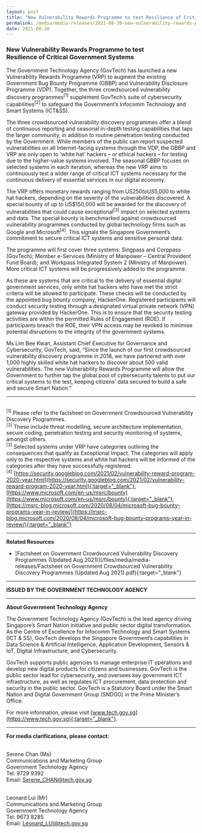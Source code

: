 ```yaml
---
layout: post
title: "New Vulnerability Rewards Programme to test Resilience of Critical Government Systems" 
permalink: /media/media-releases/2021-08-30-new-vulnerability-rewards-programme
date: 2021-08-30
---
```

### **New Vulnerability Rewards Programme to test <br>Resilience of Critical Government Systems**

The Government Technology Agency (GovTech) has launched a new Vulnerability Rewards Programme (VRP) to augment the existing Government Bug Bounty Programme (GBBP) and Vulnerability Disclosure Programme (VDP). Together, the three crowdsourced vulnerability discovery programmes<sup>[1]</sup> supplement GovTech’s suite of cybersecurity capabilities<sup>[2]</sup> to safeguard the Government’s Infocomm Technology and Smart Systems (ICT&SS).

The three crowdsourced vulnerability discovery programmes offer a blend of continuous reporting and seasonal in-depth testing capabilities that taps the larger community, in addition to routine penetration testing conducted by the Government. While members of the public can report suspected vulnerabilities on all Internet-facing systems through the VDP, the GBBP and VRP are only open to ‘white hat’ hackers – or ethical hackers – for testing due to the higher-value systems involved. The seasonal GBBP focuses on selected systems in each iteration, whereas the new VRP aims to continuously test a wider range of critical ICT systems necessary for the continuous delivery of essential services in our digital economy.

The VRP offers monetary rewards ranging from US$250 to US$5,000 to white hat hackers, depending on the severity of the vulnerabilities discovered. A special bounty of up to US$150,000 will be awarded for the discovery of vulnerabilities that could cause exceptional<sup>[3]</sup> impact on selected systems and data. The special bounty is benchmarked against crowdsourced vulnerability programmes conducted by global technology firms such as Google and Microsoft<sup>[4]</sup>. This signals the Singapore Government’s commitment to secure critical ICT systems and sensitive personal data.

The programme will first cover three systems: Singpass and Corppass (GovTech); Member e-Services (Ministry of Manpower – Central Provident Fund Board); and Workpass Integrated System 2 (Ministry of Manpower). More critical ICT systems will be progressively added to the programme.

As these are systems that are critical to the delivery of essential digital government services, only white hat hackers who have met the strict criteria will be allowed to participate. These checks will be conducted by the appointed bug bounty company, HackerOne. Registered participants will conduct security testing through a designated virtual private network (VPN) gateway provided by HackerOne. This is to ensure that the security testing activities are within the permitted Rules of Engagement (ROE). If participants breach the ROE, their VPN access may be revoked to minimise potential disruptions to the integrity of the government systems.

Ms Lim Bee Kwan, Assistant Chief Executive for Governance and Cybersecurity, GovTech, said, “Since the launch of our first crowdsourced vulnerability discovery programme in 2018, we have partnered with over 1,000 highly skilled white hat hackers to discover about 500 valid vulnerabilities. The new Vulnerability Rewards Programme will allow the Government to further tap the global pool of cybersecurity talents to put our critical systems to the test, keeping citizens’ data secured to build a safe and secure Smart Nation.”

---

<br><sup>[1]</sup> Please refer to the factsheet on Government Crowdsourced Vulnerability Discovery Programmes.
<br><sup>[2]</sup> These include threat modelling, secure architecture implementation, secure coding, penetration testing and security monitoring of systems, amongst others.
<br><sup>[3]</sup> Selected systems under VRP have categories outlining the consequences that qualify as Exceptional Impact. The categories will apply only to the respective systems and white hat hackers will be informed of the categories after they have successfully registered.
<br><sup>[4]</sup> [https://security.googleblog.com/2021/02/vulnerability-reward-program-2020-year.html](https://security.googleblog.com/2021/02/vulnerability-reward-program-2020-year.html){:target="_blank"}, [https://www.microsoft.com/en-us/msrc/bounty](https://www.microsoft.com/en-us/msrc/bounty){:target="_blank"}, [https://msrc-blog.microsoft.com/2020/08/04/microsoft-bug-bounty-programs-year-in-review/](https://msrc-blog.microsoft.com/2020/08/04/microsoft-bug-bounty-programs-year-in-review/){:target="_blank"}

---

**Related Resources**
- [Factsheet on Government Crowdsourced Vulnerability Discovery Programmes (Updated Aug 2021)](/files/media/media-releases/Factsheet on Government Crowdsourced Vulnerability Discovery Programmes (Updated Aug 2021).pdf){:target="_blank"}

---

**ISSUED BY THE GOVERNMENT TECHNOLOGY AGENCY**

---

**About Government Technology Agency**

The Government Technology Agency (GovTech) is the lead agency driving Singapore’s Smart Nation initiative and public sector digital transformation. As the Centre of Excellence for Infocomm Technology and Smart Systems (ICT & SS), GovTech develops the Singapore Government’s capabilities in Data Science & Artificial Intelligence, Application Development, Sensors & IoT, Digital Infrastructure, and Cybersecurity.
 
GovTech supports public agencies to manage enterprise IT operations and develop new digital products for citizens and businesses. GovTech is the public sector lead for cybersecurity, and oversees key government ICT infrastructure, as well as regulates ICT procurement, data protection and security in the public sector. GovTech is a Statutory Board under the Smart Nation and Digital Government Group (SNDGG) in the Prime Minister’s Office.

For more information, please visit [www.tech.gov.sg](https://www.tech.gov.sg){:target="_blank"}.

---

**For media clarifications, please contact:**

<br>Serene Chan (Ms)
<br>Communications and Marketing Group
<br>Government Technology Agency
<br>Tel: 9729 9392
<br>Email: <Serene_CHAN@tech.gov.sg> 

<br>Leonard Lui (Mr)
<br>Communications and Marketing Group
<br>Government Technology Agency
<br>Tel: 9673 8285
<br>Email: <Leonard_LUI@tech.gov.sg>
